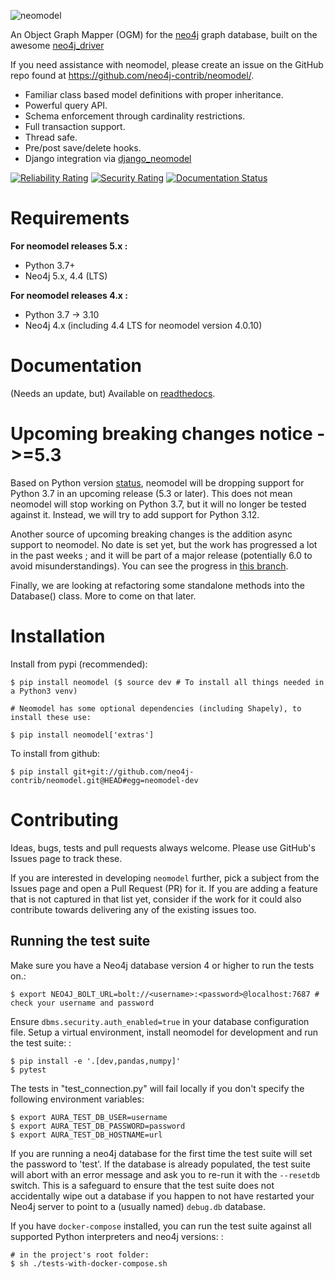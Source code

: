 ![neomodel](https://raw.githubusercontent.com/neo4j-contrib/neomodel/master/doc/source/_static/neomodel-300.png)

An Object Graph Mapper (OGM) for the [neo4j](https://neo4j.com/) graph
database, built on the awesome
[neo4j_driver](https://github.com/neo4j/neo4j-python-driver)

If you need assistance with neomodel, please create an issue on the
GitHub repo found at <https://github.com/neo4j-contrib/neomodel/>.

-   Familiar class based model definitions with proper inheritance.
-   Powerful query API.
-   Schema enforcement through cardinality restrictions.
-   Full transaction support.
-   Thread safe.
-   Pre/post save/delete hooks.
-   Django integration via
    [django_neomodel](https://github.com/neo4j-contrib/django-neomodel)

[![Reliability Rating](https://sonarcloud.io/api/project_badges/measure?project=neo4j-contrib_neomodel&metric=reliability_rating)](https://sonarcloud.io/summary/new_code?id=neo4j-contrib_neomodel)
[![Security Rating](https://sonarcloud.io/api/project_badges/measure?project=neo4j-contrib_neomodel&metric=security_rating)](https://sonarcloud.io/summary/new_code?id=neo4j-contrib_neomodel)
[![Documentation Status](https://readthedocs.org/projects/neomodel/badge/?version=latest)](https://neomodel.readthedocs.io/en/latest/?badge=latest)

# Requirements

**For neomodel releases 5.x :**

-   Python 3.7+
-   Neo4j 5.x, 4.4 (LTS)

**For neomodel releases 4.x :**

-   Python 3.7 -\> 3.10
-   Neo4j 4.x (including 4.4 LTS for neomodel version 4.0.10)

# Documentation

(Needs an update, but) Available on
[readthedocs](http://neomodel.readthedocs.org).

# Upcoming breaking changes notice - \>=5.3

Based on Python version [status](https://devguide.python.org/versions/),
neomodel will be dropping support for Python 3.7 in an upcoming release
(5.3 or later). This does not mean neomodel will stop working on Python 3.7, but
it will no longer be tested against it. Instead, we will try to add
support for Python 3.12.

Another source of upcoming breaking changes is the addition async support to
neomodel. No date is set yet, but the work has progressed a lot in the past weeks ;
and it will be part of a major release (potentially 6.0 to avoid misunderstandings).
You can see the progress in [this branch](https://github.com/neo4j-contrib/neomodel/tree/task/async).

Finally, we are looking at refactoring some standalone methods into the
Database() class. More to come on that later.

# Installation

Install from pypi (recommended):

    $ pip install neomodel ($ source dev # To install all things needed in a Python3 venv)

    # Neomodel has some optional dependencies (including Shapely), to install these use:

    $ pip install neomodel['extras']

To install from github:

    $ pip install git+git://github.com/neo4j-contrib/neomodel.git@HEAD#egg=neomodel-dev

# Contributing

Ideas, bugs, tests and pull requests always welcome. Please use
GitHub\'s Issues page to track these.

If you are interested in developing `neomodel` further, pick a subject
from the Issues page and open a Pull Request (PR) for it. If you are
adding a feature that is not captured in that list yet, consider if the
work for it could also contribute towards delivering any of the existing
issues too.

## Running the test suite

Make sure you have a Neo4j database version 4 or higher to run the tests
on.:

    $ export NEO4J_BOLT_URL=bolt://<username>:<password>@localhost:7687 # check your username and password

Ensure `dbms.security.auth_enabled=true` in your database configuration
file. Setup a virtual environment, install neomodel for development and
run the test suite: :

    $ pip install -e '.[dev,pandas,numpy]'
    $ pytest

The tests in \"test_connection.py\" will fail locally if you don\'t
specify the following environment variables:

    $ export AURA_TEST_DB_USER=username
    $ export AURA_TEST_DB_PASSWORD=password
    $ export AURA_TEST_DB_HOSTNAME=url

If you are running a neo4j database for the first time the test suite
will set the password to \'test\'. If the database is already populated,
the test suite will abort with an error message and ask you to re-run it
with the `--resetdb` switch. This is a safeguard to ensure that the test
suite does not accidentally wipe out a database if you happen to not
have restarted your Neo4j server to point to a (usually named)
`debug.db` database.

If you have `docker-compose` installed, you can run the test suite
against all supported Python interpreters and neo4j versions: :

    # in the project's root folder:
    $ sh ./tests-with-docker-compose.sh
